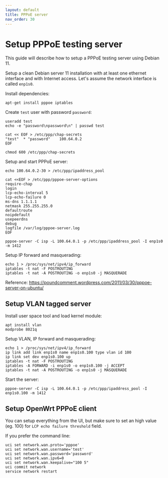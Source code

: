 ```yaml
---
layout: default
title: PPPoE server
nav_order: 30
---
```


# Setup PPPoE testing server

This guide will describe how to setup a PPPoE testing server using
Debian 11.

Setup a clean Debian server 11 installation with at least one
ethernet interface and with Internet access.
Let's assume the network interface is called `enp1s0`.

Install dependencies:
```
apt-get install pppoe iptables
```

Create `test` user with password `password`:
```
useradd test
echo -e "password\npassword\n" | passwd test

cat << EOF > /etc/ppp/chap-secrets
"test"  * "password"    100.64.0.2
EOF

chmod 600 /etc/ppp/chap-secrets
```

Setup and start PPPoE server:
```
echo 100.64.0.2-30 > /etc/ppp/ipaddress_pool

cat <<EOF > /etc/ppp/pppoe-server-options
require-chap
login
lcp-echo-interval 5
lcp-echo-failure 0
ms-dns 1.1.1.1
netmask 255.255.255.0
defaultroute
noipdefault
usepeerdns
debug
logfile /var/log/pppoe-server.log
EOF

pppoe-server -C isp -L 100.64.0.1 -p /etc/ppp/ipaddress_pool -I enp1s0 -m 1412
```

Setup IP forward and masquerading:
```
echo 1 > /proc/sys/net/ipv4/ip_forward
iptables -t nat -F POSTROUTING
iptables -t nat -A POSTROUTING -o enp1s0 -j MASQUERADE
```

Reference: https://poundcomment.wordpress.com/2011/03/30/pppoe-server-on-ubuntu/

## Setup VLAN tagged server

Install user space tool and load kernel module:
```
apt install vlan
modprobe 8021q
```

Setup VLAN, IP forward and masquerading:
```
echo 1 > /proc/sys/net/ipv4/ip_forward
ip link add link enp1s0 name enp1s0.100 type vlan id 100
ip link set dev enp1s0.100 up
iptables -t nat -F POSTROUTING
iptables -A FORWARD -i enp1s0 -o enp1s0.100 -j ACCEPT
iptables -t nat -A POSTROUTING -o enp1s0 -j MASQUERADE
```

Start the server:
```
pppoe-server -C isp -L 100.64.0.1 -p /etc/ppp/ipaddress_pool -I enp1s0.100 -m 1412
```

## Setup OpenWrt PPPoE client

You can setup everything from the UI, but make sure to set an high value (eg. 100)
for `LCP echo failure threshold` field.

If you prefer the command line: 
```
uci set network.wan.proto='pppoe'
uci set network.wan.username='test'
uci set network.wan.password='password'
uci set network.wan.ipv6=0
uci set network.wan.keepalive="100 5"
uci commit network
service network restart
```
